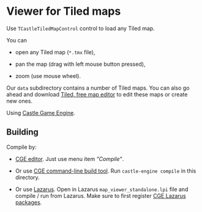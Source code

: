 # Viewer for Tiled maps

Use `TCastleTiledMapControl` control to load any Tiled map.

You can

- open any Tiled map (`*.tmx` file),

- pan the map (drag with left mouse button pressed),

- zoom (use mouse wheel).

Our `data` subdirectory contains a number of Tiled maps. You can also go ahead and download [Tiled, free map editor](https://www.mapeditor.org/) to edit these maps or create new ones.

Using [Castle Game Engine](https://castle-engine.io/).

## Building

Compile by:

- [CGE editor](https://castle-engine.io/manual_editor.php). Just use menu item _"Compile"_.

- Or use [CGE command-line build tool](https://castle-engine.io/build_tool). Run `castle-engine compile` in this directory.

- Or use [Lazarus](https://www.lazarus-ide.org/). Open in Lazarus `map_viewer_standalone.lpi` file and compile / run from Lazarus. Make sure to first register [CGE Lazarus packages](https://castle-engine.io/documentation.php).
